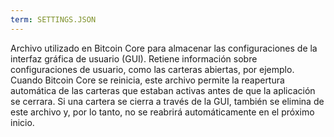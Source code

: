 ```yaml
---
term: SETTINGS.JSON
---
```


Archivo utilizado en Bitcoin Core para almacenar las configuraciones de la interfaz gráfica de usuario (GUI). Retiene información sobre configuraciones de usuario, como las carteras abiertas, por ejemplo. Cuando Bitcoin Core se reinicia, este archivo permite la reapertura automática de las carteras que estaban activas antes de que la aplicación se cerrara. Si una cartera se cierra a través de la GUI, también se elimina de este archivo y, por lo tanto, no se reabrirá automáticamente en el próximo inicio.